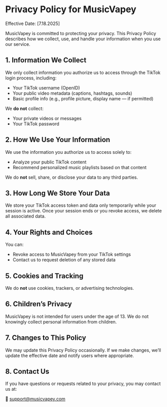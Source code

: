 # Privacy Policy for MusicVapey

Effective Date: [7.18.2025]

MusicVapey is committed to protecting your privacy. This Privacy Policy describes how we collect, use, and handle your information when you use our service.

## 1. Information We Collect

We only collect information you authorize us to access through the TikTok login process, including:

- Your TikTok username (OpenID)
- Your public video metadata (captions, hashtags, sounds)
- Basic profile info (e.g., profile picture, display name — if permitted)

We **do not** collect:
- Your private videos or messages
- Your TikTok password

## 2. How We Use Your Information

We use the information you authorize us to access solely to:

- Analyze your public TikTok content
- Recommend personalized music playlists based on that content

We do **not** sell, share, or disclose your data to any third parties.

## 3. How Long We Store Your Data

We store your TikTok access token and data only temporarily while your session is active. Once your session ends or you revoke access, we delete all associated data.

## 4. Your Rights and Choices

You can:
- Revoke access to MusicVapey from your TikTok settings
- Contact us to request deletion of any stored data

## 5. Cookies and Tracking

We do **not** use cookies, trackers, or advertising technologies.

## 6. Children’s Privacy

MusicVapey is not intended for users under the age of 13. We do not knowingly collect personal information from children.

## 7. Changes to This Policy

We may update this Privacy Policy occasionally. If we make changes, we’ll update the effective date and notify users where appropriate.

## 8. Contact Us

If you have questions or requests related to your privacy, you may contact us at:

📧 support@musicvapey.com  

